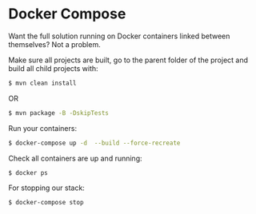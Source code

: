 # Docker Compose

Want the full solution running on Docker containers linked between themselves? Not a problem.

Make sure all projects are built, go to the parent folder of the project and build all child projects with:
```sh
$ mvn clean install
```
OR
```sh
$ mvn package -B -DskipTests
```

Run your containers:
```sh
$ docker-compose up -d  --build --force-recreate
```

Check all containers are up and running:
```sh
$ docker ps
```

For stopping our stack:
```sh
$ docker-compose stop
```
